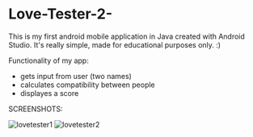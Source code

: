 # Love-Tester-2-
This is my first android mobile application in Java created with Android Studio. It's really simple, made for educational purposes only. :)

Functionality of my app: 
* gets input from user (two names)
* calculates compatibility between people 
* displayes a score 

SCREENSHOTS: 

![lovetester1](https://user-images.githubusercontent.com/47063149/77650622-0ccaf480-6f6c-11ea-8361-095583c6be1d.jpg)
![lovetester2](https://user-images.githubusercontent.com/47063149/77650929-56b3da80-6f6c-11ea-9802-1a8cbfc73459.jpg)
